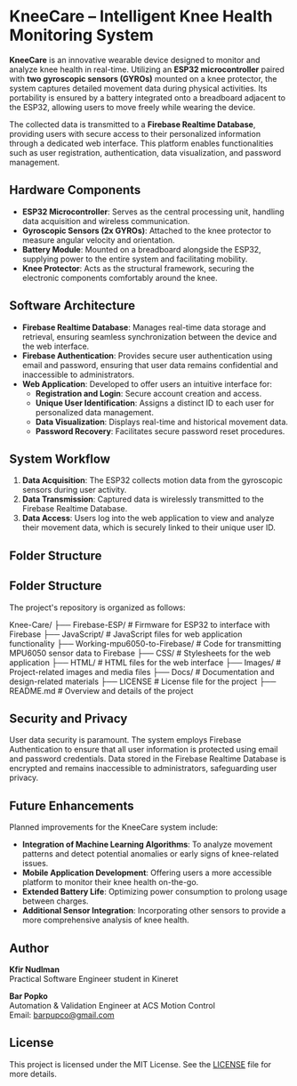 # KneeCare – Intelligent Knee Health Monitoring System

**KneeCare** is an innovative wearable device designed to monitor and analyze knee health in real-time. Utilizing an **ESP32 microcontroller** paired with **two gyroscopic sensors (GYROs)** mounted on a knee protector, the system captures detailed movement data during physical activities. Its portability is ensured by a battery integrated onto a breadboard adjacent to the ESP32, allowing users to move freely while wearing the device.

The collected data is transmitted to a **Firebase Realtime Database**, providing users with secure access to their personalized information through a dedicated web interface. This platform enables functionalities such as user registration, authentication, data visualization, and password management.

## Hardware Components

- **ESP32 Microcontroller**: Serves as the central processing unit, handling data acquisition and wireless communication.
- **Gyroscopic Sensors (2x GYROs)**: Attached to the knee protector to measure angular velocity and orientation.
- **Battery Module**: Mounted on a breadboard alongside the ESP32, supplying power to the entire system and facilitating mobility.
- **Knee Protector**: Acts as the structural framework, securing the electronic components comfortably around the knee.

## Software Architecture

- **Firebase Realtime Database**: Manages real-time data storage and retrieval, ensuring seamless synchronization between the device and the web interface.
- **Firebase Authentication**: Provides secure user authentication using email and password, ensuring that user data remains confidential and inaccessible to administrators.
- **Web Application**: Developed to offer users an intuitive interface for:
  - **Registration and Login**: Secure account creation and access.
  - **Unique User Identification**: Assigns a distinct ID to each user for personalized data management.
  - **Data Visualization**: Displays real-time and historical movement data.
  - **Password Recovery**: Facilitates secure password reset procedures.

## System Workflow

1. **Data Acquisition**: The ESP32 collects motion data from the gyroscopic sensors during user activity.
2. **Data Transmission**: Captured data is wirelessly transmitted to the Firebase Realtime Database.
3. **Data Access**: Users log into the web application to view and analyze their movement data, which is securely linked to their unique user ID.

## Folder Structure

## Folder Structure

The project's repository is organized as follows:

Knee-Care/
├── Firebase-ESP/                 # Firmware for ESP32 to interface with Firebase
├── JavaScript/                   # JavaScript files for web application functionality
├── Working-mpu6050-to-Firebase/  # Code for transmitting MPU6050 sensor data to Firebase
├── CSS/                          # Stylesheets for the web application
├── HTML/                         # HTML files for the web interface
├── Images/                       # Project-related images and media files
├── Docs/                         # Documentation and design-related materials
├── LICENSE                       # License file for the project
├── README.md                     # Overview and details of the project


## Security and Privacy

User data security is paramount. The system employs Firebase Authentication to ensure that all user information is protected using email and password credentials. Data stored in the Firebase Realtime Database is encrypted and remains inaccessible to administrators, safeguarding user privacy.

## Future Enhancements

Planned improvements for the KneeCare system include:

- **Integration of Machine Learning Algorithms**: To analyze movement patterns and detect potential anomalies or early signs of knee-related issues.
- **Mobile Application Development**: Offering users a more accessible platform to monitor their knee health on-the-go.
- **Extended Battery Life**: Optimizing power consumption to prolong usage between charges.
- **Additional Sensor Integration**: Incorporating other sensors to provide a more comprehensive analysis of knee health.

## Author
**Kfir Nudlman**  
Practical Software Engineer student in Kineret 

**Bar Popko**  
Automation & Validation Engineer at ACS Motion Control  
Email: [barpupco@gmail.com](mailto:barpupco@gmail.com)

## License

This project is licensed under the MIT License. See the [LICENSE](LICENSE) file for more details.

